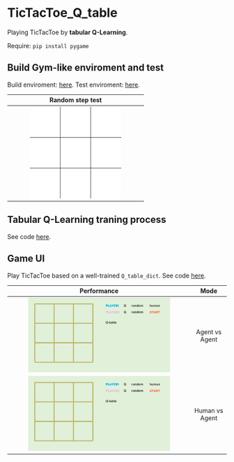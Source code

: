 # TicTacToe_Q_table
Playing TicTacToe by **tabular Q-Learning**.

Require: <code>pip install pygame</code>

## Build Gym-like enviroment and test
Build enviroment: [here](https://github.com/wwsyan/TicTacToe_Q_table/blob/main/tictactoe_qtable/TicTacToe_env.py).
Test enviroment: [here](https://github.com/wwsyan/TicTacToe_Q_table/blob/main/tictactoe_qtable/TicTacToe_env_test.py).

| Random step test |
| :---: |
|<img src="images/tictactoe_random.gif" width="70%" height="70%">|

## Tabular Q-Learning traning process
See code [here](https://github.com/wwsyan/TicTacToe_Q_table/blob/main/tictactoe_qtable/Table%20QLearning%20play%20TicTacToe.py).

## Game UI
Play TicTacToe based on a well-trained <code>Q_table_dict</code>.
See code [here](https://github.com/wwsyan/TicTacToe_Q_table/blob/main/tictactoe_qtable/TicTacToe%20Game.py).

| Performance | Mode |
| :---: | :---: |
| <img src="images/tictactoe_agent_vs_agent.gif" width="80%" height="80%"> | Agent vs Agent |
| <img src="images/tictactoe_human_vs_agent.gif" width="80%" height="80%"> | Human vs Agent |

